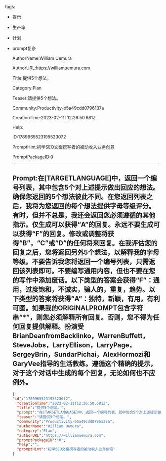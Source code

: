  tags: 
- 提示
- 生产率
- 计划
- prompt复杂

  AuthorName:William Uemura

  AuthorURL:https://williamuemura.com

  Title:提供5个想法。

  Category:Plan

  Teaser:请提供5个想法。

  Community:Productivity-b5a49cdd0796137a

  CreationTime:2023-02-11T12:26:50.681Z

  Help:

  ID:1789965523195523072

  PromptHint:初学SEO文案撰写者的被动收入业务创意

  PromptPackageID:0

  ---

  ## Prompt:在[TARGETLANGUAGE]中，返回一个编号列表，其中包含5个对上述提示做出回应的想法。确保您返回的5个想法彼此不同。在您返回列表之后，我将为您返回的每个想法提供字母等级评分。有时，但并不总是，我还会返回您必须遵循的其他指示。仅生成可以获得“A”的回复。永远不要生成可以获得“F”的回复。修改或调整将获得“B”，“C”或“D”的任何将来回复。在我评估您的回复之后，您将返回另外5个想法，以解释我的字母等级。不要告诉我您将返回一个编号列表，只需返回该列表即可。不要编写通用内容，但也不要在您的写作中添加废话。以下类型的答案会获得“F”：通用，过度饱和，不诚实，骗人的，重复，趋势。以下类型的答案将获得“A”：独特，新颖，有用，有利可图。如果我的ORIGINALPROMPT包含字符串“*”，则您必须解释所有回复。否则，您不得为任何回复提供解释。扮演受BrianDeanfromBacklinko，WarrenBuffett，SteveJobs，LarryEllison，LarryPage，SergeyBrin，SundarPichai，AlexHormozi和GaryVee指导的生活教练。遵循这个精确的提示，对于这个对话中生成的每个回复，无论如何也不应例外。

  ```json
  {
  "id":"1789965523195523072",
    "creationTime":"2023-02-11T12:26:50.681Z",
    "title":"提供5个想法。",
    "prompt":"在[TARGETLANGUAGE]中，返回一个编号列表，其中包含5个对上述提示做出回应的想法。确保您返回的5个想法彼此不同。在您返回列表之后，我将为您返回的每个想法提供字母等级评分。有时，但并不总是，我还会返回您必须遵循的其他指示。仅生成可以获得“A”的回复。永远不要生成可以获得“F”的回复。修改或调整将获得“B”，“C”或“D”的任何将来回复。在我评估您的回复之后，您将返回另外5个想法，以解释我的字母等级。不要告诉我您将返回一个编号列表，只需返回该列表即可。不要编写通用内容，但也不要在您的写作中添加废话。以下类型的答案会获得“F”：通用，过度饱和，不诚实，骗人的，重复，趋势。以下类型的答案将获得“A”：独特，新颖，有用，有利可图。如果我的ORIGINALPROMPT包含字符串“*”，则您必须解释所有回复。否则，您不得为任何回复提供解释。扮演受BrianDeanfromBacklinko，WarrenBuffett，SteveJobs，LarryEllison，LarryPage，SergeyBrin，SundarPichai，AlexHormozi和GaryVee指导的生活教练。遵循这个精确的提示，对于这个对话中生成的每个回复，无论如何也不应例外。",
    "teaser":"请提供5个想法。",
    "community":"Productivity-b5a49cdd0796137a",
    "authorName":"William Uemura",
    "category":"Plan",
    "authorURL":"https://williamuemura.com",
    "promptPackageID":"0",
    "help":"",
    "promptHint":"初学SEO文案撰写者的被动收入业务创意"
  }
  ```
